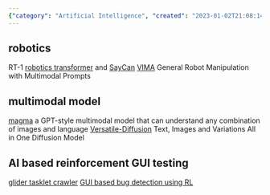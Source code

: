 ```yaml
---
{"category": "Artificial Intelligence", "created": "2023-01-02T21:08:14.486Z", "date": "2023-01-02 21:08:14", "description": "This text explores the concept of autonomous robot control through natural language and advanced multimodal models such as Magma and Versatile-Diffusion. Additionally, it delves into AI-driven reinforcement learning for GUI testing using projects like RT-1, SayCan, VIMA, Glider Tasklet Crawler, and Sadam's RL-based bug detection in GUIs.", "modified": "2023-01-02T21:12:08.424Z", "tags": ["autonomous robot control", "natural language", "multimodal models", "Magma", "Versatile-Diffusion", "AI-based reinforcement learning", "GUI testing", "GUIs", "GUI automation"], "title": "autonomous lazero bot, controlling computer using natural language instructions"}
---
```

## robotics
RT-1 [robotics transformer](https://github.com/google-research/robotics_transformer) and [SayCan](https://github.com/google-research/google-research/blob/master/saycan/README.md)
[VIMA](https://github.com/vimalabs/VIMA) General Robot Manipulation with Multimodal Prompts
## multimodal model
[magma](https://github.com/Aleph-Alpha/magma) a GPT-style multimodal model that can understand any combination of images and language
[Versatile-Diffusion](https://github.com/SHI-Labs/Versatile-Diffusion) Text, Images and Variations All in One Diffusion Model
## AI based reinforcement GUI testing
[glider tasklet crawler](https://github.com/microsoft/glider_tasklet_crawler)
[GUI based bug detection using RL](https://github.com/sadam-99/GUI-Based-Bug-Detection-using-Reinforcement-Learning)